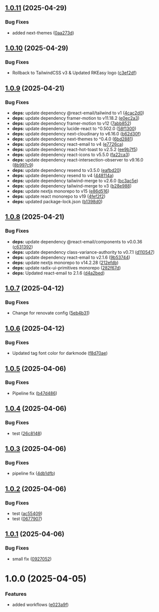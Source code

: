 ## [1.0.11](https://github.com/LucEast/portfolio/compare/v1.0.10...v1.0.11) (2025-04-29)


### Bug Fixes

* added next-themes ([0aa273d](https://github.com/LucEast/portfolio/commit/0aa273d7d3dbd09e976816e2689581e93a149ff5))

## [1.0.10](https://github.com/LucEast/portfolio/compare/v1.0.9...v1.0.10) (2025-04-29)


### Bug Fixes

* Rollback to TailwindCSS v3 & Updated RKEasy logo ([c3ef2df](https://github.com/LucEast/portfolio/commit/c3ef2df0d6ec5ad340c4e98d98d2f270031283d7))

## [1.0.9](https://github.com/LucEast/portfolio/compare/v1.0.8...v1.0.9) (2025-04-21)


### Bug Fixes

* **deps:** update dependency @react-email/tailwind to v1 ([4cac2d0](https://github.com/LucEast/portfolio/commit/4cac2d0827838307c9ca67e9fafa31d16dd3055e))
* **deps:** update dependency framer-motion to v11.18.2 ([e0ec2a3](https://github.com/LucEast/portfolio/commit/e0ec2a3dddf585812a4540a29d5bd20f4b795a73))
* **deps:** update dependency framer-motion to v12 ([7abb852](https://github.com/LucEast/portfolio/commit/7abb8520cd45da7a3a0df20c0dc57226e4e4be9d))
* **deps:** update dependency lucide-react to ^0.502.0 ([58f1300](https://github.com/LucEast/portfolio/commit/58f130075eefaf36aff0e6638bf5b57346278515))
* **deps:** update dependency next-cloudinary to v6.16.0 ([b62d30f](https://github.com/LucEast/portfolio/commit/b62d30f61835d09c2b8c30554962bcd835a0832b))
* **deps:** update dependency next-themes to ^0.4.0 ([6bd2881](https://github.com/LucEast/portfolio/commit/6bd288141b39e68fc3b8659656e5c7e3d92ce5a2))
* **deps:** update dependency react-email to v4 ([e7726ca](https://github.com/LucEast/portfolio/commit/e7726ca99b9c72f26c86b504092abf90d5773270))
* **deps:** update dependency react-hot-toast to v2.5.2 ([ee9b7f5](https://github.com/LucEast/portfolio/commit/ee9b7f5b218d38606dfb092b4c9bb603a94cd9a2))
* **deps:** update dependency react-icons to v5.5.0 ([fa22ca3](https://github.com/LucEast/portfolio/commit/fa22ca377d941819f267ca87ee956c30cdacf53a))
* **deps:** update dependency react-intersection-observer to v9.16.0 ([8b997c9](https://github.com/LucEast/portfolio/commit/8b997c9d3928bad8fecd576f860ee357a815279d))
* **deps:** update dependency resend to v3.5.0 ([eafbd20](https://github.com/LucEast/portfolio/commit/eafbd20e5c45a70134a8832f7c8ea2854dc8e42d))
* **deps:** update dependency resend to v4 ([448114a](https://github.com/LucEast/portfolio/commit/448114ac151889e7f7e261d7d6a8520dce3e4610))
* **deps:** update dependency tailwind-merge to v2.6.0 ([bc3ac5e](https://github.com/LucEast/portfolio/commit/bc3ac5ed7ea325fd8f7e8ef2ba1028a7dc01d364))
* **deps:** update dependency tailwind-merge to v3 ([b28e988](https://github.com/LucEast/portfolio/commit/b28e9884c8ddfcaaa0fbe0202b9e708067e1081a))
* **deps:** update nextjs monorepo to v15 ([e86d516](https://github.com/LucEast/portfolio/commit/e86d5160c49893d869023d7374ff3c7324096db6))
* **deps:** update react monorepo to v19 ([4fef2f2](https://github.com/LucEast/portfolio/commit/4fef2f2d6c4feea46465e471ffd84d7ca7e503f5))
* **deps:** updated package-lock.json ([b1398d0](https://github.com/LucEast/portfolio/commit/b1398d0d8f578efc53957b93205315ccd52b77fc))

## [1.0.8](https://github.com/LucEast/portfolio/compare/v1.0.7...v1.0.8) (2025-04-21)


### Bug Fixes

* **deps:** update dependency @react-email/components to v0.0.36 ([c631392](https://github.com/LucEast/portfolio/commit/c6313921e831f744c4c847537a889958a15fd249))
* **deps:** update dependency class-variance-authority to v0.7.1 ([d110547](https://github.com/LucEast/portfolio/commit/d110547f12898400db34f480954f19d33488fcd4))
* **deps:** update dependency react-email to v2.1.6 ([9b53744](https://github.com/LucEast/portfolio/commit/9b5374442b7c851948399f68b9fb27f244f76ab0))
* **deps:** update nextjs monorepo to v14.2.28 ([212efdb](https://github.com/LucEast/portfolio/commit/212efdbeb1591d07dc7dc5a3f8aee84ca2d754fc))
* **deps:** update radix-ui-primitives monorepo ([282f67d](https://github.com/LucEast/portfolio/commit/282f67d85a1e87c85ed141929ac15bffdefaa283))
* **deps:** Updated react-email to 2.1.6 ([d4a2bed](https://github.com/LucEast/portfolio/commit/d4a2bed8a240aef4fd6d393619c67a9239a83ae6))

## [1.0.7](https://github.com/LucEast/portfolio/compare/v1.0.6...v1.0.7) (2025-04-12)


### Bug Fixes

* Change for renovate config ([5eb4b31](https://github.com/LucEast/portfolio/commit/5eb4b31b01092f258df69b929325a1f61fc146b6))

## [1.0.6](https://github.com/LucEast/portfolio/compare/v1.0.5...v1.0.6) (2025-04-12)


### Bug Fixes

* Updated tag font color for darkmode ([f8d70ae](https://github.com/LucEast/portfolio/commit/f8d70ae79302970c174b433884cd653bff3b0c74))

## [1.0.5](https://github.com/LucEast/portfolio/compare/v1.0.4...v1.0.5) (2025-04-06)


### Bug Fixes

* Pipeline fix ([b47d486](https://github.com/LucEast/portfolio/commit/b47d486e8cc6e3c0e21eeca8ddbbd16d1fa403a6))

## [1.0.4](https://github.com/LucEast/portfolio/compare/v1.0.3...v1.0.4) (2025-04-06)


### Bug Fixes

* test ([26c8148](https://github.com/LucEast/portfolio/commit/26c81488ac4bd2b3b4772e9c3ae2dec299b0ddee))

## [1.0.3](https://github.com/LucEast/portfolio/compare/v1.0.2...v1.0.3) (2025-04-06)


### Bug Fixes

* pipeline fix ([4db1dfb](https://github.com/LucEast/portfolio/commit/4db1dfb0f27aff49dfc87a27a55cfadcf582f0f2))

## [1.0.2](https://github.com/LucEast/portfolio/compare/v1.0.1...v1.0.2) (2025-04-06)


### Bug Fixes

* test ([ac55409](https://github.com/LucEast/portfolio/commit/ac55409ae864aeef95ae22a3a4c1f8e8cbdb4f2a))
* test ([0677907](https://github.com/LucEast/portfolio/commit/0677907570944f5189737d7b8a686e594b586eb4))

## [1.0.1](https://github.com/LucEast/portfolio/compare/v1.0.0...v1.0.1) (2025-04-06)


### Bug Fixes

* small fix ([0927052](https://github.com/LucEast/portfolio/commit/09270524bcdb2c0ea90acad10874c9313405b198))

# 1.0.0 (2025-04-05)


### Features

* added workflows ([e023a9f](https://github.com/LucEast/portfolio/commit/e023a9f5e5b0d9392eaf10c155d79c3d479a2411))
